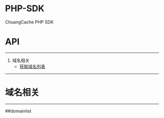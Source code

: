 # PHP-SDK
ChuangCache PHP SDK

# API
------
1. 域名相关
    * [获取域名列表](#domainlist)
    
------
# 域名相关
------
##domainlist
